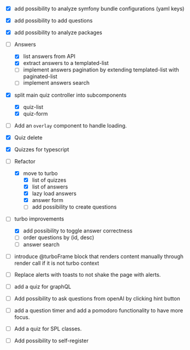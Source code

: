 - [x] add possibility to analyze symfony bundle configurations (yaml keys)
- [x] add possibility to add questions
- [x] add possibility to analyze packages
- [ ] Answers
  - [x] list answers from API
  - [x] extract answers to a templated-list
  - [ ] implement answers pagination by extending templated-list with paginated-list
  - [ ] implement answers search
- [x] split main quiz controller into subcomponents
  - [x] quiz-list
  - [x] quiz-form
- [ ] Add an `overlay` component to handle loading.
- [x] Quiz delete 
- [x] Quizzes for typescript 

- [ ] Refactor
  - [x] move to turbo
    - [x] list of quizzes
    - [x] list of answers
    - [x] lazy load answers
    - [x] answer form
    - [ ] add possibility to create questions
- [ ] turbo improvements
  - [x] add possibility to toggle answer correctness
  - [ ] order questions by (id, desc)
  - [ ] answer search
- [ ] introduce @turboFrame block that renders content manually through render call if it is not turbo context
- [ ] Replace alerts with toasts to not shake the page with alerts.

- [ ] add a quiz for graphQL
- [ ] Add possibility to ask questions from openAI by clicking hint button
- [ ] add a question timer and add a pomodoro functionality to have more focus.
- [ ] Add a quiz for SPL classes.


- [ ] Add possibility to self-register
